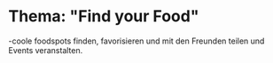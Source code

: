 # Thema: "Find your Food" 
-coole foodspots finden, favorisieren und mit den Freunden teilen und Events veranstalten.   
